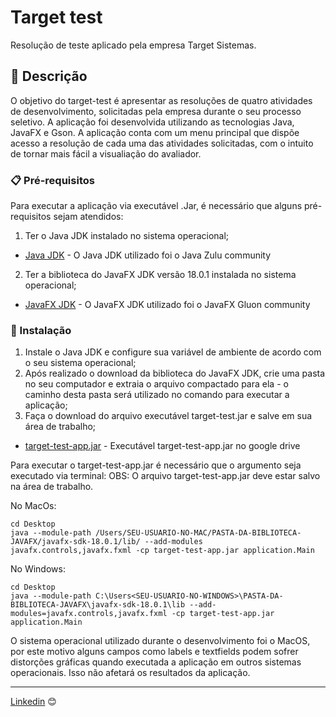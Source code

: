 # Target test

Resolução de teste aplicado pela empresa Target Sistemas. 

## 🚀 Descrição

O objetivo do target-test é apresentar as resoluções de quatro atividades de desenvolvimento, solicitadas pela empresa durante o seu processo seletivo.
A aplicação foi desenvolvida utilizando as tecnologias Java, JavaFX e Gson. 
A aplicação conta com um menu principal que dispõe acesso a resolução de cada uma das atividades solicitadas, com o intuito de tornar mais fácil a visualiação do avaliador.


### 📋 Pré-requisitos

Para executar a aplicação via executável .Jar, é necessário que alguns pré-requisitos sejam atendidos:

1) Ter o Java JDK instalado no sistema operacional;

* [Java JDK](https://www.azul.com/downloads/#download-openjdk) - O Java JDK utilizado foi o Java Zulu community 

2) Ter a biblioteca do JavaFX JDK versão 18.0.1 instalada no sistema operacional;

* [JavaFX JDK](https://gluonhq.com/products/javafx/) - O JavaFX JDK utilizado foi o JavaFX Gluon community 


### 🔧 Instalação

1) Instale o Java JDK e configure sua variável de ambiente de acordo com o seu sistema operacional;
2) Após realizado o download da biblioteca do JavaFX JDK, crie uma pasta no seu computador e extraia o arquivo compactado para ela - o caminho desta pasta será utilizado no comando para executar a aplicação;
3) Faça o download do arquivo executável target-test.jar e salve em sua área de trabalho;

* [target-test-app.jar](https://drive.google.com/file/d/1kARSSTSYuwqZJTr9UZX_rrXhkC3wdkqQ/view?usp=sharing) - Executável target-test-app.jar no google drive 

Para executar o target-test-app.jar é necessário que o argumento seja executado via terminal:
OBS: O arquivo target-test-app.jar deve estar salvo na área de trabalho.

No MacOs:

```
cd Desktop
java --module-path /Users/SEU-USUARIO-NO-MAC/PASTA-DA-BIBLIOTECA-JAVAFX/javafx-sdk-18.0.1/lib/ --add-modules javafx.controls,javafx.fxml -cp target-test-app.jar application.Main

```

No Windows:

```
cd Desktop
java --module-path C:\Users<SEU-USUARIO-NO-WINDOWS>\PASTA-DA-BIBLIOTECA-JAVAFX\javafx-sdk-18.0.1\lib --add-modules=javafx.controls,javafx.fxml -cp target-test-app.jar application.Main
```

O sistema operacional utilizado durante o desenvolvimento foi o MacOS, por este motivo alguns campos como labels e textfields podem sofrer distorções gráficas quando executada a aplicação em outros sistemas operacionais. Isso não afetará os resultados da aplicação.


---
[Linkedin](https://www.linkedin.com/in/wellitonfernandes/) 😊